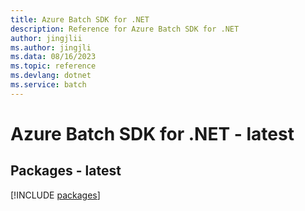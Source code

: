 ```yaml
---
title: Azure Batch SDK for .NET
description: Reference for Azure Batch SDK for .NET
author: jingjlii
ms.author: jingjli
ms.data: 08/16/2023
ms.topic: reference
ms.devlang: dotnet
ms.service: batch
---
```

# Azure Batch SDK for .NET - latest
## Packages - latest
[!INCLUDE [packages](batch-index.md)]
